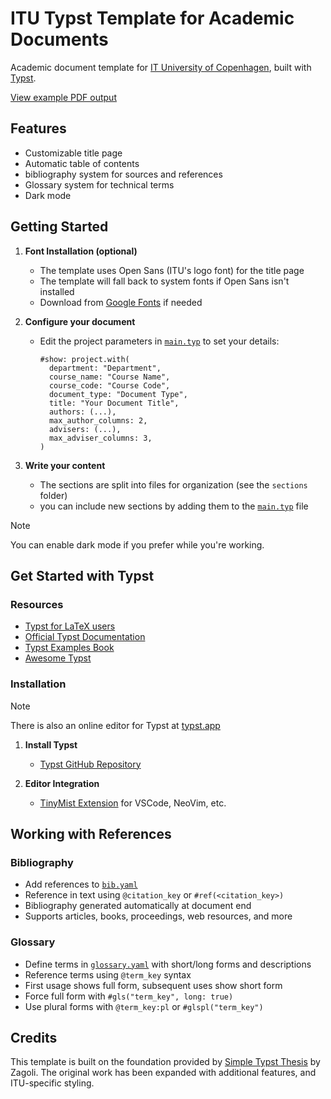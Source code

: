 
# ITU Typst Template for Academic Documents

Academic document template for [IT University of Copenhagen](https://itu.dk/), built with [Typst](https://typst.app/).

[View example PDF output](main.pdf)

## Features
- Customizable title page
- Automatic table of contents
- bibliography system for sources and references
- Glossary system for technical terms
- Dark mode

## Getting Started

1. **Font Installation (optional)**
   - The template uses Open Sans (ITU's logo font) for the title page
   - The template will fall back to system fonts if Open Sans isn't installed
   - Download from [Google Fonts](https://fonts.google.com/specimen/Open+Sans) if needed

2. **Configure your document**
   - Edit the project parameters in [`main.typ`](main.typ) to set your details:
     ```typst
     #show: project.with(
       department: "Department",
       course_name: "Course Name",
       course_code: "Course Code",
       document_type: "Document Type",
       title: "Your Document Title",
       authors: (...),
       max_author_columns: 2,
       advisers: (...),
       max_adviser_columns: 3,
     )
     ```

3. **Write your content**
   - The sections are split into files for organization (see the `sections` folder)
   - you can include new sections by adding them to the [`main.typ`](main.typ) file

> [!NOTE]
> You can enable dark mode if you prefer while you're working.

## Get Started with Typst

### Resources
- [Typst for LaTeX users](https://typst.app/docs/guides/guide-for-latex-users/)
- [Official Typst Documentation](https://typst.app/docs)
- [Typst Examples Book](https://sitandr.github.io/typst-examples-book/book/)
- [Awesome Typst](https://github.com/qjcg/awesome-typst)

### Installation
> [!NOTE]  
> There is also an online editor for Typst at [typst.app](https://typst.app/)

1. **Install Typst**
   - [Typst GitHub Repository](https://github.com/typst/typst?tab=readme-ov-file#installation)
   
2. **Editor Integration**
   - [TinyMist Extension](https://github.com/Myriad-Dreamin/tinymist?tab=readme-ov-file#installation) for VSCode, NeoVim, etc.

## Working with References

### Bibliography
- Add references to [`bib.yaml`](bib.yaml)
- Reference in text using `@citation_key` or `#ref(<citation_key>)`
- Bibliography generated automatically at document end
- Supports articles, books, proceedings, web resources, and more

### Glossary
- Define terms in [`glossary.yaml`](glossary.yaml) with short/long forms and descriptions
- Reference terms using `@term_key` syntax
- First usage shows full form, subsequent uses show short form
- Force full form with `#gls("term_key", long: true)`
- Use plural forms with `@term_key:pl` or `#glspl("term_key")`


## Credits
This template is built on the foundation provided by [Simple Typst Thesis](https://github.com/zagoli/simple-typst-thesis/) by Zagoli. 
The original work has been expanded with additional features, and ITU-specific styling.


